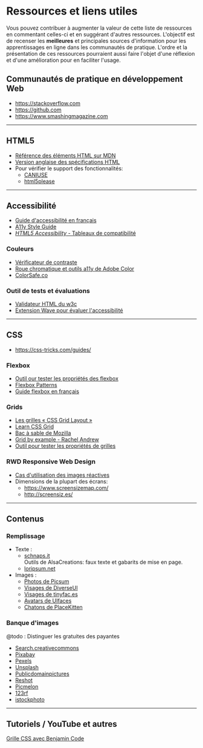 # Ressources et liens utiles
Vous pouvez contribuer à augmenter la valeur de cette liste de ressources en commentant celles-ci et en suggérant d'autres ressources. L'objectif est de recenser les **meilleures** et principales sources d'information pour les apprentissages en ligne dans les communautés de pratique. L'ordre et la présentation de ces ressources pourraient aussi faire l'objet d'une réflexion et d'une amélioration pour en faciliter l'usage.

## Communautés de pratique en développement Web
- <https://stackoverflow.com>
- <https://github.com>
- <https://www.smashingmagazine.com>

---

## HTML5
- [Référence des éléments HTML sur MDN](https://developer.mozilla.org/fr/docs/Web/HTML/Element)
- [Version anglaise des spécifications HTML](https://html.spec.whatwg.org/)  
- Pour vérifier le support des fonctionnalités:      
  - [CANIUSE](http://caniuse.com/) 
  - [html5please](https://html5please.com) 

---

## Accessibilité
- [Guide d'accessibilité en français](https://www.accede-web.com/notices/html-et-css/)
- [A11y Style Guide](http://a11y-style-guide.com/style-guide/)
- [_HTML5 Accessibility_ - Tableaux de compatibilité](http://www.html5accessibility.com/)

[//]: # (- <https://uxdesign.cc/designing-accessible-products-e8aa79b55ebc>)
[//]: # (- <https://bitsofco.de/the-accessibility-cheatsheet/> )  

### Couleurs
- [Vérificateur de contraste](https://webaim.org/resources/contrastchecker/)
- [Roue chromatique et outils a11y de Adobe Color](https://color.adobe.com/create/color-wheel/)
- [ColorSafe.co](http://colorsafe.co/)

### Outil de tests et évaluations

- [Validateur HTML du w3c](https://validator.w3.org/)
- [Extension Wave pour évaluer l'accessibilité](https://wave.webaim.org/extension/)

---

## CSS
- <https://css-tricks.com/guides/>

### Flexbox
- [Outil our tester les propriétés des flexbox](https://the-echoplex.net/flexyboxes/)
- [Flexbox Patterns](http://www.flexboxpatterns.com/)
- [Guide flexbox en français](http://www.vincent-valentin.name/articles/le-petit-flexbox-illustre)

### Grids
- [Les grilles « CSS Grid Layout »](https://developer.mozilla.org/fr/docs/Learn/CSS/CSS_layout/Grids)
- [Learn CSS Grid](https://learncssgrid.com/)
- [Bac à sable de Mozilla](https://mozilladevelopers.github.io/playground/)
- [Grid by example - Rachel Andrew](https://gridbyexample.com/)
- [Outil pour tester les propriétés de grilles](https://alialaa.github.io/css-grid-cheat-sheet/) 

### RWD Responsive Web Design

- [Cas d'utilisation des images réactives](http://dev.opera.com/articles/responsive-images/)    
- Dimensions de la plupart des écrans:  
  - <https://www.screensizemap.com/> 
  - <http://screensiz.es/>

[//]: # (### Frameworks CSS)

[//]: # (- <http://twitter.github.io/bootstrap/> Bootstrap &#40;par Twitter&#41;)

[//]: # (- <http://purecss.io/> Pure &#40;Yahoo&#41;)

[//]: # (- <http://designmodo.github.io/Flat-UI/> Flat UI)

---

[//]: # (## Performance et portabilité)

## Contenus

### Remplissage 

- Texte :
  - [schnaps.it](https://schnaps.it/)  
    Outils de AlsaCreations: faux texte et gabarits de mise en page.  
  - [loripsum.net](https://loripsum.net/)
- Images :
  - [Photos de Picsum](https://picsum.photos/)
  - [Visages de DiverseUI](http://www.diverseui.com/)
  - [Visages de tinyfac.es](https://tinyfac.es/)
  - [Avatars de UIfaces](https://uifaces.co/)
  - [Chatons de PlaceKitten](http://placekitten.com/)
 

### Banque d'images
@todo : Distinguer les gratuites des payantes  
- [Search.creativecommons](https://search.creativecommons.org)
- [Pixabay](https://pixabay.com)
- [Pexels](https://www.pexels.com)
- [Unsplash](https://unsplash.com)
- [Publicdomainpictures](http://www.publicdomainpictures.net)
- [Reshot](https://www.reshot.com)
- [Picmelon](http://picmelon.com)
- [123rf](https://fr.123rf.com)
- [istockphoto](https://www.istockphoto.com/fr)

 ---

## Tutoriels / YouTube et autres
[Grille CSS avec Benjamin Code](https://www.youtube.com/watch?v=uzcaGkJWBXk)